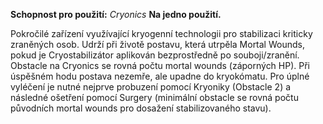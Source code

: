 **Schopnost pro použití:** _Cryonics_ 
**Na jedno použití.**

Pokročilé zařízení využívající kryogenní technologii pro stabilizaci kriticky zraněných osob. Udrží při životě postavu, která utrpěla Mortal Wounds, pokud je Cryostabilizátor aplikován bezprostředně po souboji/zranění. Obstacle na Cryonics se rovná počtu mortal wounds (záporných HP). Při úspěšném hodu postava nezemře, ale upadne do kryokómatu. Pro úplné vyléčení je nutné nejprve probuzení pomocí Kryoniky (Obstacle 2) a následné ošetření pomocí Surgery (minimální obstacle se rovná počtu původních mortal wounds pro dosažení stabilizovaného stavu).